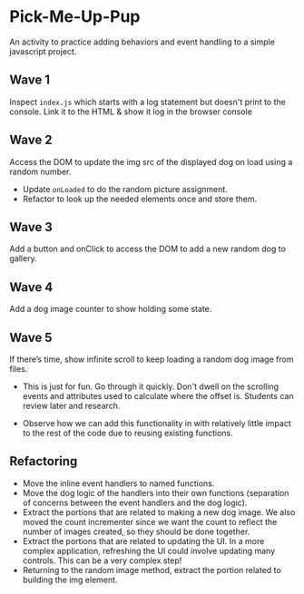 # Pick-Me-Up-Pup

An activity to practice adding behaviors and event handling to a simple javascript project.

## Wave 1

Inspect `index.js` which starts with a log statement but doesn't print to the console. Link it to the HTML & show it log in the browser console

## Wave 2

Access the DOM to update the img src of the displayed dog on load using a random number.

- Update `onLoaded` to do the random picture assignment.
- Refactor to look up the needed elements once and store them.
  
## Wave 3

Add a button and onClick to access the DOM to add a new random dog to gallery.

## Wave 4

Add a dog image counter to show holding some state.

## Wave 5

If there’s time, show infinite scroll to keep loading a random dog image from files.

- This is just for fun. Go through it quickly. Don't dwell on the scrolling events and attributes used to calculate where the offset is. Students can review later and research.

- Observe how we can add this functionality in with relatively little impact to the rest of the code due to reusing existing functions.

## Refactoring

- Move the inline event handlers to named functions.
- Move the dog logic of the handlers into their own functions (separation of concerns between the event handlers and the dog logic).
- Extract the portions that are related to making a new dog image. We also moved the count incrementer since we want the count to reflect the number of images created, so they should be done together.
- Extract the portions that are related to updating the UI. In a more complex application, refreshing the UI could involve updating many controls. This can be a very complex step!
- Returning to the random image method, extract the portion related to building the img element.